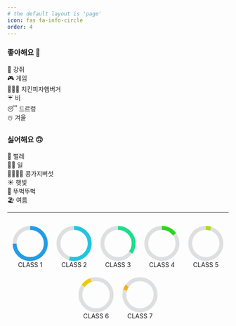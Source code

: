 ```yaml
---
# the default layout is 'page'
icon: fas fa-info-circle
order: 4
---
```


### 좋아해요 🙂
🐶 강쥐\
🎮 게임\
🍗🍕🍔 치킨피자햄버거\
☔️ 비\
😴 드르렁\
☃️ 겨울

### 싫어해요 🙃
🦟 벌레\
🧑‍💻 일\
🫘🍆🍄‍🟫 콩가지버섯\
☀️ 햇빛\
🚶 뚜벅뚜벅\
🏖️ 여름

---

<div style="display: flex; justify-content: center; gap: 20px; margin-top: 30px; flex-wrap: wrap;">

  <!-- CLASS 1 -->
  <div style="text-align: center;">
    <svg width="80" height="80" viewBox="0 0 36 36">
      <circle cx="18" cy="18" r="16" fill="none" stroke="#dddfe0" stroke-width="4" />
      <circle cx="18" cy="18" r="16" fill="none" stroke="#249ce5" stroke-width="4"
        stroke-dasharray="100,100" stroke-dashoffset="25" transform="rotate(-90 18 18)" />
    </svg>
    <div style="font-size: 14px;">CLASS 1</div>
  </div>

  <!-- CLASS 2 -->
  <div style="text-align: center;">
    <svg width="80" height="80" viewBox="0 0 36 36">
      <circle cx="18" cy="18" r="16" fill="none" stroke="#dddfe0" stroke-width="4" />
      <circle cx="18" cy="18" r="16" fill="none" stroke="#20c5df" stroke-width="4"
        stroke-dasharray="80,100" stroke-dashoffset="25" transform="rotate(-90 18 18)" />
    </svg>
    <div style="font-size: 14px;">CLASS 2</div>
  </div>

  <!-- CLASS 3 -->
  <div style="text-align: center;">
    <svg width="80" height="80" viewBox="0 0 36 36">
      <circle cx="18" cy="18" r="16" fill="none" stroke="#dddfe0" stroke-width="4" />
      <circle cx="18" cy="18" r="16" fill="none" stroke="#1bdf8b" stroke-width="4"
        stroke-dasharray="60,100" stroke-dashoffset="25" transform="rotate(-90 18 18)" />
    </svg>
    <div style="font-size: 14px;">CLASS 3</div>
  </div>

  <!-- CLASS 4 -->
  <div style="text-align: center;">
    <svg width="80" height="80" viewBox="0 0 36 36">
      <circle cx="18" cy="18" r="16" fill="none" stroke="#dddfe0" stroke-width="4" />
      <circle cx="18" cy="18" r="16" fill="none" stroke="#2bd521" stroke-width="4"
        stroke-dasharray="40,100" stroke-dashoffset="25" transform="rotate(-90 18 18)" />
    </svg>
    <div style="font-size: 14px;">CLASS 4</div>
  </div>

  <!-- CLASS 5 -->
  <div style="text-align: center;">
    <svg width="80" height="80" viewBox="0 0 36 36">
      <circle cx="18" cy="18" r="16" fill="none" stroke="#dddfe0" stroke-width="4" />
      <circle cx="18" cy="18" r="16" fill="none" stroke="#b0db15" stroke-width="4"
        stroke-dasharray="30,100" stroke-dashoffset="25" transform="rotate(-90 18 18)" />
    </svg>
    <div style="font-size: 14px;">CLASS 5</div>
  </div>

  <!-- CLASS 6 -->
  <div style="text-align: center;">
    <svg width="80" height="80" viewBox="0 0 36 36">
      <circle cx="18" cy="18" r="16" fill="none" stroke="#dddfe0" stroke-width="4" />
      <circle cx="18" cy="18" r="16" fill="none" stroke="#ebca0f" stroke-width="4"
        stroke-dasharray="10,100" stroke-dashoffset="25" transform="rotate(-90 18 18)" />
    </svg>
    <div style="font-size: 14px;">CLASS 6</div>
  </div>

  <!-- CLASS 7 -->
  <div style="text-align: center;">
    <svg width="80" height="80" viewBox="0 0 36 36">
      <circle cx="18" cy="18" r="16" fill="none" stroke="#dddfe0" stroke-width="4" />
      <circle cx="18" cy="18" r="16" fill="none" stroke="#f3b312" stroke-width="4"
        stroke-dasharray="5,100" stroke-dashoffset="25" transform="rotate(-90 18 18)" />
    </svg>
    <div style="font-size: 14px;">CLASS 7</div>
  </div>

</div>
